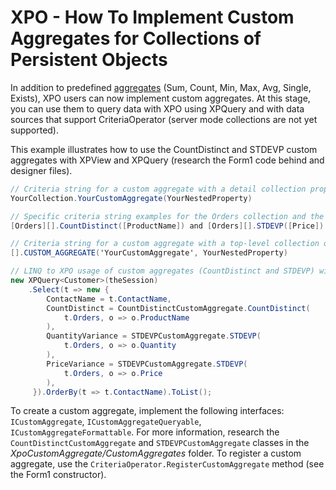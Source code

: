 # XPO - How To Implement Custom Aggregates for Collections of Persistent Objects

In addition to predefined [aggregates](https://docs.devexpress.com/CoreLibraries/DevExpress.Data.Filtering.Aggregate) (Sum, Count, Min, Max, Avg, Single, Exists), XPO users can now implement custom aggregates. At this stage, you can use them to query data with XPO using XPQuery and with data sources that support CriteriaOperator (server mode collections are not yet supported).

This example illustrates how to use the CountDistinct and STDEVP custom aggregates with XPView and XPQuery (research the Form1 code behind and designer files).
``` csharp
// Criteria string for a custom aggregate with a detail collection property or Free Joins.
YourCollection.YourCustomAggregate(YourNestedProperty)

// Specific criteria string examples for the Orders collection and the CountDistinct and STDEVP custom aggregates.
[Orders][].CountDistinct([ProductName]) and [Orders][].STDEVP([Price])

// Criteria string for a custom aggregate with a top-level collection of persistent objects.
[].CUSTOM_AGGREGATE('YourCustomAggregate', YourNestedProperty)

// LINQ to XPO usage of custom aggregates (CountDistinct and STDEVP) with a detail collection property.
new XPQuery<Customer>(theSession)
    .Select(t => new {
        ContactName = t.ContactName,
        CountDistinct = CountDistinctCustomAggregate.CountDistinct(
            t.Orders, o => o.ProductName
        ),
        QuantityVariance = STDEVPCustomAggregate.STDEVP(
            t.Orders, o => o.Quantity
        ),
        PriceVariance = STDEVPCustomAggregate.STDEVP(
            t.Orders, o => o.Price
        ),
     }).OrderBy(t => t.ContactName).ToList();
```

To create a custom aggregate, implement the following interfaces: `ICustomAggregate`, `ICustomAggregateQueryable`, `ICustomAggregateFormattable`.
For more information, research the `CountDistinctCustomAggregate` and `STDEVPCustomAggregate` classes in the *XpoCustomAggregate/CustomAggregates* folder.
To register a custom aggregate, use the `CriteriaOperator.RegisterCustomAggregate` method (see the Form1 constructor).
